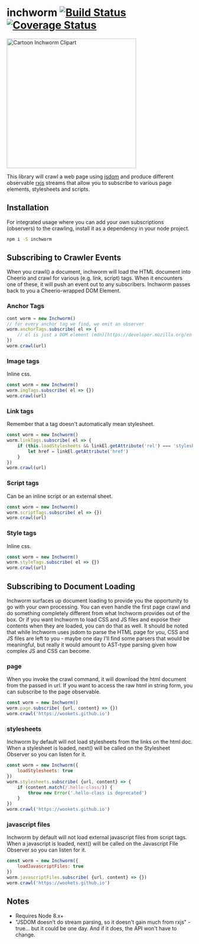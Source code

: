 
# inchworm [![Build Status](https://travis-ci.org/wookets/inchworm.svg?branch=master)](https://travis-ci.org/wookets/inchworm) [![Coverage Status](https://coveralls.io/repos/github/wookets/inchworm/badge.svg)](https://coveralls.io/github/wookets/inchworm)

<a href="http://worldartsme.com/cartoon-inchworm-clipart.html" title="Clipart from WorldArtsMe"><img title="Cartoon Inchworm Clipart" width="350" src="http://worldartsme.com/images/cartoon-inchworm-clipart-1.jpg"/> </a>

This library will crawl a web page using [jsdom](https://github.com/jsdom/jsdom) and produce different observable [rxjs](http://reactivex.io/rxjs/) streams that allow you to subscribe to various page elements, stylesheets and scripts. 

## Installation

For integrated usage where you can add your own subscriptions (observers) to the crawling, install it as a dependency in your node project.

```bash
npm i -S inchworm
```

## Subscribing to Crawler Events

When you crawl() a document, inchworm will load the HTML document into Cheerio and crawl for various (e.g. link, script) tags. When it encounters one of these, it will push an event out to any subscribers. Inchworm passes back to you a Cheerio-wrapped DOM Element. 

### Anchor Tags

```javascript
cont worm = new Inchworm()
// for every anchor tag we find, we emit an observer
worm.anchorTags.subscribe( el => {
	// el is just a DOM element (mdn)[https://developer.mozilla.org/en-US/docs/Web/API/Element]
})
worm.crawl(url)
```

### Image tags

Inline css.

```javascript 
const worm = new Inchworm()
worm.imgTags.subscribe( el => {})
worm.crawl(url)
```
### Link tags

Remember that a <link> tag doesn't automatically mean stylesheet.

```javascript 
const worm = new Inchworm()
worm.linkTags.subscribe( el => {
	if (this.loadStylesheets && linkEl.getAttribute('rel') === 'stylesheet') {
		let href = linkEl.getAttribute('href')
	}
})
worm.crawl(url)
```

### Script tags

Can be an inline script or an external sheet.

```javascript 
const worm = new Inchworm()
worm.scriptTags.subscribe( el => {})
worm.crawl(url)
```

### Style tags

Inline css.

```javascript 
const worm = new Inchworm()
worm.styleTags.subscribe( el => {})
worm.crawl(url)
```

## Subscribing to Document Loading

Inchworm surfaces up document loading to provide you the opportunity to go with your own processing. You can even handle the first page crawl and do something completely different from what Inchworm provides out of the box. Or if you want Inchworm to load CSS and JS files and expose their contents when they are loaded, you can do that as well. It should be noted that while Inchworm uses jsdom to parse the HTML page for you, CSS and JS files are left to you - maybe one day I'll find some parsers that would be meaningful, but really it would amount to AST-type parsing given how complex JS and CSS can become. 

### page

When you invoke the crawl command, it will download the html document from the passed in url. If you want to access the raw html in string form, you can subscribe to the page observable.  

```javascript
const worm = new Inchworm()
worm.page.subscribe( {url, content} => {})
worm.crawl('https://wookets.github.io')
```

### stylesheets

Inchworm by default will not load stylesheets from the links on the html doc. When a stylesheet is loaded, next() will be called
on the Stylesheet Observer so you can listen for it. 

```javascript
const worm = new Inchworm({
	loadStylesheets: true
})
worm.stylesheets.subscribe( {url, content} => {
	if (content.match(/.hello-class/)) {
		throw new Error('.hello-class is deprecated')
	}
})
worm.crawl('https://wookets.github.io')
```

### javascript files

Inchworm by default will not load external javascript files from script tags. When a javascript is loaded, next() will be called on the Javascript FIle Observer so you can listen for it. 

```javascript
const worm = new Inchworm({
	loadJavascriptFiles: true
})
worm.javascriptFiles.subscribe( {url, content} => {})
worm.crawl('https://wookets.github.io')
```

## Notes

* Requires Node 8.x+
* "JSDOM doesn't do stream parsing, so it doesn't gain much from rxjs" - true... but it could be one day. And if it does, the API won't have to change. 